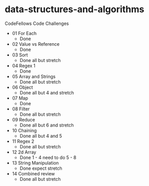 # data-structures-and-algorithms
CodeFellows Code Challenges

- 01 For Each
	- Done
- 02 Value vs Reference
	- Done
- 03 Sort
	- Done all but stretch
- 04 Regex 1
	- Done
- 05 Array and Strings
	- Done all but stretch
- 06 Object 
	- Done all but 4 and stretch
- 07 Map
	- Done
- 08 Filter
	- Done all but stretch
- 09 Reduce
	- Done all but 6 and stretch
- 10 Chaining
	- Done all but 4 and 5
- 11 Regex 2
	- Done all but stretch
- 12 2d Array
	- Done 1 - 4 need to do 5 - 8
- 13 String Manipulation
	- Done expect stretch
- 14 Combined review
	- Done all but stretch
